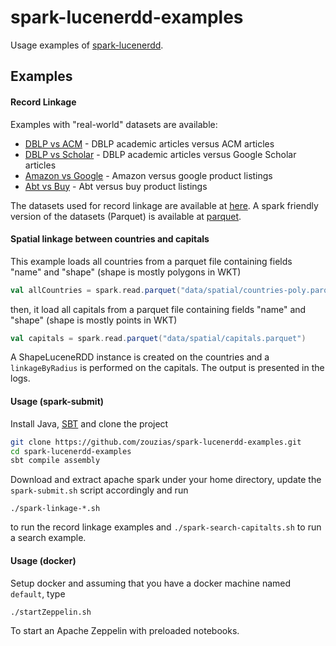 # spark-lucenerdd-examples

Usage examples of [spark-lucenerdd](https://github.com/zouzias/spark-lucenerdd).
## Examples

#### Record Linkage

Examples with "real-world" datasets are available:

* [DBLP vs ACM](https://github.com/zouzias/spark-lucenerdd-examples/blob/master/src/main/scala/org/zouzias/spark/lucenerdd/examples/linkage/LinkageACMvsDBLP.scala) - DBLP academic articles versus ACM articles
* [DBLP vs Scholar](https://github.com/zouzias/spark-lucenerdd-examples/blob/master/src/main/scala/org/zouzias/spark/lucenerdd/examples/linkage/LinkageScholarvsDBLP.scala) - DBLP academic articles versus Google Scholar articles
* [Amazon vs Google](https://github.com/zouzias/spark-lucenerdd-examples/blob/master/src/main/scala/org/zouzias/spark/lucenerdd/examples/linkage/LinkageGooglevsAmazon.scala) - Amazon versus google product listings
* [Abt vs Buy](https://github.com/zouzias/spark-lucenerdd-examples/blob/master/src/main/scala/org/zouzias/spark/lucenerdd/examples/linkage/LinkageAbtvsBuy.scala) - Abt versus buy product listings

The datasets used for record linkage are
available at [here](http://dbs.uni-leipzig.de/en/research/projects/object_matching/fever/benchmark_datasets_for_entity_resolution). A spark friendly version of the datasets (Parquet) is available at [parquet](https://github.com/zouzias/spark-lucenerdd-examples/tree/master/data). 

#### Spatial linkage between countries and capitals

This example loads all countries from a parquet file containing fields "name" and "shape" (shape is mostly polygons in WKT)

```scala
val allCountries = spark.read.parquet("data/spatial/countries-poly.parquet")
```
then, it load all capitals from a parquet file containing fields "name" and "shape" (shape is mostly points in WKT)

```scala
val capitals = spark.read.parquet("data/spatial/capitals.parquet")
```

A ShapeLuceneRDD instance is created on the countries and a `linkageByRadius` is performed on the capitals. The output is presented in the logs.

#### Usage (spark-submit)

Install Java, [SBT](http://www.scala-sbt.org) and clone the project

```bash
git clone https://github.com/zouzias/spark-lucenerdd-examples.git
cd spark-lucenerdd-examples
sbt compile assembly
```

Download and extract apache spark under your home directory, update the `spark-submit.sh` script accordingly and run

```
./spark-linkage-*.sh
```

to run the record linkage examples and `./spark-search-capitalts.sh` to run a search example.

#### Usage (docker)

Setup docker and  assuming that you have a docker machine named `default`, type

```
./startZeppelin.sh
```
To start an Apache Zeppelin with preloaded notebooks.
